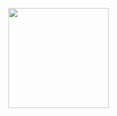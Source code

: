 <img src="https://github.com/prafulla-codes/sorting-hat/blob/master/pics/gryffindor_badge.gif" width="200px"></img>
